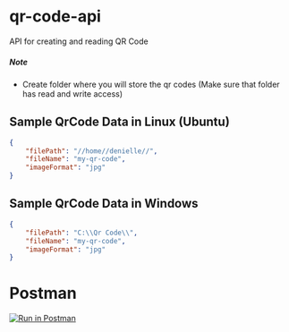 # qr-code-api
API for creating and reading QR Code

##### Note
- Create folder where you will store the qr codes (Make sure that folder has read and write access)

## Sample QrCode Data in Linux (Ubuntu) 
```json
{
    "filePath": "//home//denielle//",
    "fileName": "my-qr-code",
    "imageFormat": "jpg"
}
```

## Sample QrCode Data in Windows
```json
{
    "filePath": "C:\\Qr Code\\",
    "fileName": "my-qr-code",
    "imageFormat": "jpg"
}
```
# Postman
[![Run in Postman](https://run.pstmn.io/button.svg)](https://app.getpostman.com/run-collection/26932885-f1a5f28f-d3e8-4014-9f4b-71d96e99f920?action=collection%2Ffork&source=rip_markdown&collection-url=entityId%3D26932885-f1a5f28f-d3e8-4014-9f4b-71d96e99f920%26entityType%3Dcollection%26workspaceId%3D28603b1f-569b-406a-a966-85be190a9f4d)
